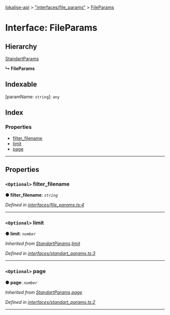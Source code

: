 [lokalise-api](../README.md) > ["interfaces/file_params"](../modules/_interfaces_file_params_.md) > [FileParams](../interfaces/_interfaces_file_params_.fileparams.md)

# Interface: FileParams

## Hierarchy

 [StandartParams](_interfaces_standart_params_.standartparams.md)

**↳ FileParams**

## Indexable

\[paramName: `string`\]:&nbsp;`any`
## Index

### Properties

* [filter_filename](_interfaces_file_params_.fileparams.md#filter_filename)
* [limit](_interfaces_file_params_.fileparams.md#limit)
* [page](_interfaces_file_params_.fileparams.md#page)

---

## Properties

<a id="filter_filename"></a>

### `<Optional>` filter_filename

**● filter_filename**: *`string`*

*Defined in [interfaces/file_params.ts:4](https://github.com/lokalise/node-lokalise-api/blob/0885602/src/interfaces/file_params.ts#L4)*

___
<a id="limit"></a>

### `<Optional>` limit

**● limit**: *`number`*

*Inherited from [StandartParams](_interfaces_standart_params_.standartparams.md).[limit](_interfaces_standart_params_.standartparams.md#limit)*

*Defined in [interfaces/standart_params.ts:3](https://github.com/lokalise/node-lokalise-api/blob/0885602/src/interfaces/standart_params.ts#L3)*

___
<a id="page"></a>

### `<Optional>` page

**● page**: *`number`*

*Inherited from [StandartParams](_interfaces_standart_params_.standartparams.md).[page](_interfaces_standart_params_.standartparams.md#page)*

*Defined in [interfaces/standart_params.ts:2](https://github.com/lokalise/node-lokalise-api/blob/0885602/src/interfaces/standart_params.ts#L2)*

___

